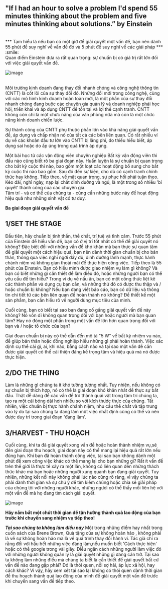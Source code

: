## "If I had an hour to solve a problem I'd spend 55 minutes thinking about the problem and five minutes thinking about solutions.” by Einstein
<br/>
*** Tạm hiểu là nếu bạn có một giờ để giải quyết một vấn đề, bạn nên dành 55 phút để suy nghĩ về vấn đề đó và 5 phút để suy nghĩ về các giải pháp *** :smile: 
<br/>
Quan điểm Einstein đưa ra rất quan trọng: sự chuẩn bị có giá trị rất lớn đối với việc giải quyết vấn đề. 

![image](https://user-images.githubusercontent.com/52438010/126588680-ce657adc-2ed8-493f-b999-bf3765727982.png)

<br/>
Môi trường kinh doanh đang thay đổi nhanh chóng và công nghệ thông tin (CNTT) là cốt lõi của sự thay đổi đó. Những đổi mới trong công nghệ, cùng với các mô hình kinh doanh hoàn toàn mới, là một phần của sự thay đổi nhanh chóng đang buộc các chuyên gia quản lý và doanh nghiệp phải học hỏi, triển khai và áp dụng CNTT để tồn tại và lợi thế cạnh tranh. CNTT không còn chỉ là một chức năng của văn phòng nữa mà còn là một chức năng kinh doanh chiến lược.

Sự thành công của CNTT phụ thuộc phần lớn vào khả năng giải quyết vấn đề, áp dụng và chấp nhận nó của tất cả các bên liên quan. Có rất nhiều ví dụ về các khoản đầu tư lớn vào CNTT bị lãng phí, do thiếu hiểu biết, áp dụng sai hoặc do ấp úng trong quá trình áp dụng.

Một bài học từ các vận động viên chuyên nghiệp
Bất kỳ vận động viên thi đấu nào cũng biết rõ ba giai đoạn này. Huấn luyện là sự chuẩn bị quan trọng cho bất kỳ cuộc thi nào, bao gồm một loạt các hoạt động bổ sung cho bất kỳ cuộc thi nào bao gồm. Sau đó đến sự kiện, cho dù có cạnh tranh chính thức hay không. Tiếp theo, về mặt quan trọng, sự phục hồi phải tuân theo. Kéo dài, nghỉ ngày, nạp lại chất dinh dưỡng và ngủ, là một trong số nhiều 'bí quyết' thành công của các chuyên gia.
<br/>
Tâm trí - và cơ thể của chúng ta - cũng cần những bước này để hoạt động hiệu quả như những sinh vật có tư duy.

**Ba giai đoạn giải quyết vấn đề**

## 1/SET THE STAGE
Đầu tiên, hãy chuẩn bị tinh thần, thể chất, trí tuệ và tình cảm. 
Trước 55 phút của Einstein để hiểu vấn đề, bạn có ở vị trí tốt nhất có thể để giải quyết nó không? Đặc biệt đối với những vấn đề khó khăn mà bạn thực sự quan tâm để giải quyết một cách hiệu quả, bạn nên dành thời gian chuẩn bị cho bản thân, thông qua việc nghỉ ngơi đầy đủ, dinh dưỡng lành mạnh, thực hành chánh niệm và không gian thoải mái để thực hiện công việc.
Tiếp theo là 55 phút của Einstein. Bạn có hiểu mình được giao nhiệm vụ làm gì không? Và bạn có biết những gì cần thiết để làm điều đó, hoặc những người bạn có thể yêu cầu để tìm hiểu? Trong ví dụ về nấu ăn, bạn có một công thức liệt kê các thành phần và dụng cụ bạn cần, và những thứ đó có được thu thập và / hoặc chuẩn bị không? Nếu bạn đang viết báo cáo, bạn có dữ liệu và thông tin chi tiết từ các bên liên quan để hoàn thành nó không? Để thiết kế một sản phẩm, bạn cần hiểu rõ về người dùng mục tiêu của mình.

Cuối cùng, bạn có biết tại sao bạn đang cố gắng giải quyết vấn đề này không? Nó vốn dĩ không quan trọng đối với bạn hoặc người mà bạn quan tâm? Hay nó đóng một phần trong một vấn đề lớn hơn quan trọng đối với bạn và / hoặc tổ chức của bạn?

Giai đoạn chuẩn bị này có thể dẫn đến mô tả "5 W" về bất kỳ nhiệm vụ nào, để giúp bản thân hoặc đồng nghiệp hiểu những gì phải hoàn thành. Việc xác định cụ thể cái gì, ai, khi nào, bằng cách nào và tại sao một vấn đề cần được giải quyết có thể cải thiện đáng kể trọng tâm và hiệu quả mà nó được thực hiện.

## 2/DO THE THING
Làm là những gì chúng ta ít khó tưởng tượng nhất. Tuy nhiên, nếu không có sự chuẩn bị thích hợp, nó có thể là giai đoạn khó khăn nhất để thực sự bắt đầu. Thật dễ dàng để các vấn đề trở thành quái vật trong tâm trí chúng ta, tạo ra một cái bóng dài hơn nhiều so với kích thước thực của chúng. Tất nhiên, việc chuẩn bị thực hành chánh niệm, nhu cầu thể chất và tập trung vào lý do tại sao chúng ta đang làm một việc nhất định cũng có thể và nên được duy trì trong giai đoạn 'đang làm'.


## 3/HARVEST - THU HOẠCH
Cuối cùng, khi ta đã giải quyết xong vấn đề hoặc hoàn thành nhiệm vụ,sẽ đến giai đoạn thu hoạch, giai đoạn này có thể mang lại hiệu quả rất lớn nếu đúng hạn. 
Khi bạn đã hoàn thành công việc, tại sao bạn không dành một phút để xem công việc khác có thể mang lại cho bạn những gì? Rất ít vấn đề trên thế giới là thực tế xảy ra một lần, không có liên quan đến những thách thức khác mà bạn hoặc những người xung quanh bạn đang giải quyết. Tuy nhiên, những kết nối này không phải lúc nào cũng rõ ràng, vì vậy chúng ta phải dành thời gian và sự chú ý để tìm kiếm chúng hoặc chia sẻ giải pháp của chúng tôi với những người khác, những người có thể thấy mối liên hệ với một vấn đề mà họ đang tìm cách giải quyết.


![image](https://user-images.githubusercontent.com/52438010/126588841-f8cf9e35-0165-40b6-85d5-4803b2b24382.png)

**Hãy nắm bắt một chút thời gian để tận hưởng thành quả lao động của bạn trước khi chuyển sang nhiệm vụ tiếp theo!**

***Tại sao chúng ta không làm điều này***
Một trong những điểm hay nhất trong cuốn sách của Brene Brown, Quà tặng của sự không hoàn hảo , không phải là về sự không hoàn hảo mà là về quá trình thay đổi hành vi. Tác giả chỉ ra rằng đối với hầu hết những việc đáng làm,nếu muốn biết 'Cách thực hiện' hoặc có thể google trong vài giây. Điều ngăn cách những người làm việc đó với những người không quản lý là giải quyết những gì đang cản trở. Tại sao ta không làm những điều mà chúng ta biết là cần thiết để giải quyết bất cứ vấn đề nào đang gặp phải? Đó là thói quen, nỗi sợ hãi, áp lực xã hội, hay cách khác? Vì vậy, hãy xem xét tại sao lại không có thói quen dành thời gian để thu hoạch thành quả lao động của mình để giải quyết một vấn đề trước khi chuyển sang vấn đề tiếp theo.

